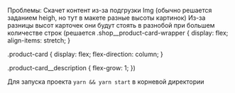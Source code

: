 Проблемы:
  Скачет контент из-за подгрузки Img (обычно решается заданием heigh, но тут в макете разные высоты картинок)
  Из-за разницы высот карточек они будут стоять в разнобой при большем количестве строк (решается
  .shop__product-card-wrapper {
    display: flex;
    align-items: stretch;
  }

  .product-card {
    display: flex;
    flex-direction: column;
  }

  .product-card__description {
    flex-grow: 1;
  })

Для запуска проекта `yarn && yarn start` в корневой директории
